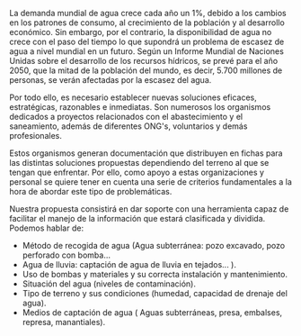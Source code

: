 La demanda mundial de agua crece cada año un 1%, debido a los cambios en los patrones de consumo, al crecimiento de la población y al desarrollo económico. Sin embargo, por el contrario, la disponibilidad de agua no crece con el paso del tiempo lo que supondrá un problema de escasez de agua a nivel mundial en un futuro. Según un Informe Mundial de Naciones Unidas sobre el desarrollo de los recursos hídricos, se prevé para el año 2050, que la mitad de la población del mundo, es decir, 5.700 millones de personas, se verán afectadas por la escasez del agua.

Por todo ello, es necesario establecer nuevas soluciones eficaces, estratégicas, razonables e inmediatas. Son numerosos los organismos dedicados a proyectos relacionados con el abastecimiento y el saneamiento, además de diferentes ONG's, voluntarios y demás profesionales.

Estos organismos generan documentación que distribuyen en fichas para las distintas soluciones propuestas dependiendo del terreno al que se tengan que enfrentar. Por ello, como apoyo a estas organizaciones y personal se quiere tener en cuenta una serie de criterios fundamentales a la hora de abordar este tipo de problemáticas. 

Nuestra propuesta consistirá en dar soporte con una herramienta capaz de facilitar el manejo de la información que estará clasificada y dividida. Podemos hablar de:

* Método de recogida de agua (Agua subterránea: pozo excavado, pozo perforado con bomba… 
* Agua de lluvia: captación de agua de lluvia en tejados... ).
* Uso de bombas y materiales y su correcta instalación y mantenimiento.
* Situación del agua (niveles de contaminación).
* Tipo de terreno y sus condiciones (humedad, capacidad de drenaje del agua).
* Medios de captación de agua ( Aguas subterráneas, presa, embalses, represa, manantiales).
